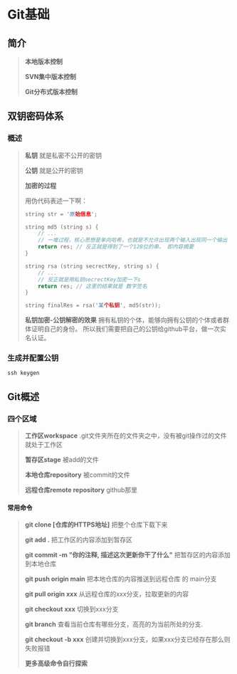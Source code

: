 # Git基础

## 简介

> **本地版本控制**
>
> **SVN集中版本控制**
>
> **Git分布式版本控制**

## 双钥密码体系

### 概述

> **私钥**
> 就是私密不公开的密钥
>
> **公钥**
> 就是公开的密钥
>
> **加密的过程**
>
> 用伪代码表述一下啊：
>
> ```c++
> string str = '原始信息';
> 
> string md5 (string s) {
>     // ... 
>     // 一堆过程，核心思想是单向哈希，也就是不允许出现两个输入出现同一个输出
>     return res; // 反正就是得到了一个128位的串， 即内容摘要
> }
> 
> string rsa (string secrectKey, string s) {
>     // ...
>     // 反正就是用私钥secrectKey加密一下s
>     return res; // 这里的结果就是 数字签名
> }
> 
> string finalRes = rsa('某个私钥', md5(str));
> ```
>
> 
>
> **私钥加密-公钥解密的效果**
> 拥有私钥的个体，能够向拥有公钥的个体或者群体证明自己的身份。
> 所以我们需要把自己的公钥给github平台，做一次实名认证。

### 生成并配置公钥

```shell
ssh keygen
```

## Git概述

### 四个区域

> **工作区workspace**
> .git文件夹所在的文件夹之中，没有被git操作过的文件就处于工作区
>
> **暂存区stage**
> 被add的文件
>
> **本地仓库repository**
> 被commit的文件
>
> **远程仓库remote repository**
> github那里

#### 常用命令

> **git clone [仓库的HTTPS地址]**
> 把整个仓库下载下来
>
> **git add .**
> 把工作区的内容添加到暂存区
>
> **git commit -m "你的注释, 描述这次更新你干了什么"**
> 把暂存区的内容添加到本地仓库
>
> **git push origin main**
> 把本地仓库的内容推送到远程仓库 的 main分支
>
> **git pull origin xxx**
> 从远程仓库的xxx分支，拉取更新的内容
>
> **git checkout xxx**
> 切换到xxx分支
>
> **git branch**
> 查看当前仓库有哪些分支，高亮的为当前所处的分支.
>
> **git checkout -b xxx**
> 创建并切换到xxx分支，如果xxx分支已经存在那么则失败报错
>
> **更多高级命令自行探索**

